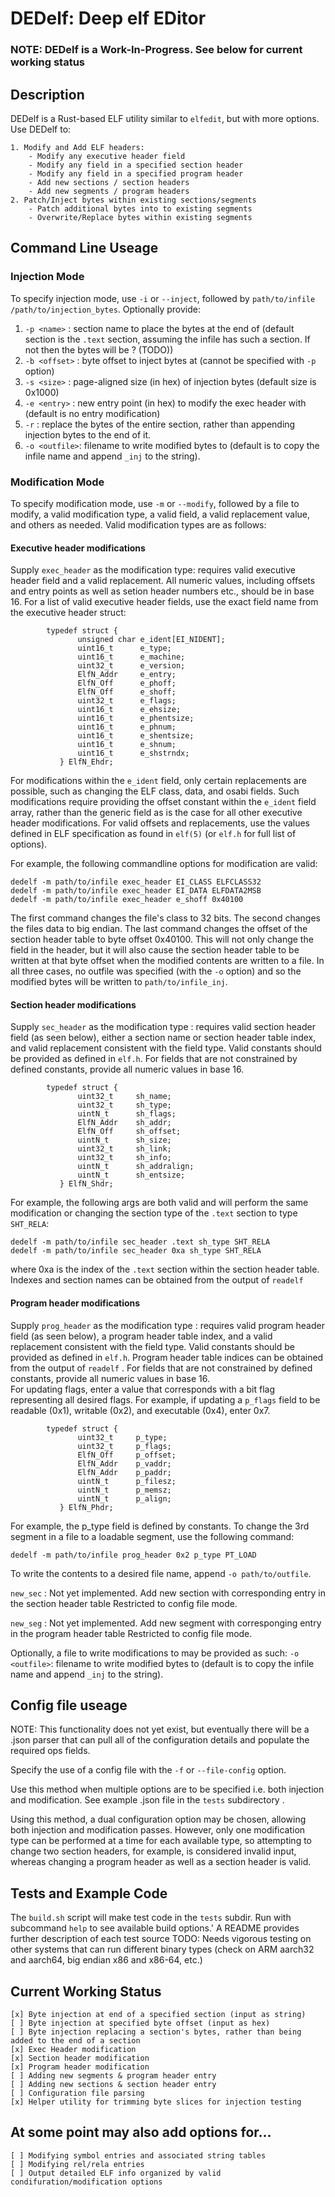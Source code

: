 # DEDelf: Deep elf EDitor #

### NOTE: DEDelf is a Work-In-Progress. See below for current working status ##

## Description ##

DEDelf is a Rust-based ELF utility similar to `elfedit`, but with more options. 
Use DEDelf to:

    1. Modify and Add ELF headers:
        - Modify any executive header field
        - Modify any field in a specified section header
        - Modify any field in a specified program header
        - Add new sections / section headers
        - Add new segments / program headers
    2. Patch/Inject bytes within existing sections/segments
        - Patch additional bytes into to existing segments
        - Overwrite/Replace bytes within existing segments

## Command Line Useage ##

### Injection Mode ###

To specify injection mode, use `-i` or `--inject`, followed by `path/to/infile` `/path/to/injection_bytes`. 
Optionally provide: 
1. `-p <name>`   : section name to place the bytes at the end of (default section is the `.text` section, assuming the infile has such a section. If not then the bytes will be ? (TODO))
2. `-b <offset>` : byte offset to inject bytes at (cannot be specified with `-p` option)
3. `-s <size>`   : page-aligned size (in hex) of injection bytes (default size is 0x1000)
4. `-e <entry>`  : new entry point (in hex) to modify the exec header with (default is no entry modification)
5. `-r`          : replace the bytes of the entire section, rather than appending injection bytes to the end of it.
6. `-o <outfile>`: filename to write modified bytes to (default is to copy the infile name and append `_inj` to the string).


### Modification Mode ###

To specify modification mode, use `-m` or `--modify`, followed by a file to modify, a valid modification type, 
a valid field, a valid replacement value, and others as needed. Valid modification types are as follows:

#### Executive header modifications ####

Supply `exec_header` as the modification type: requires valid executive header field and a valid replacement. 
All numeric values, including offsets and entry points  as well as setion header numbers etc., 
should be in base 16. For a list of valid executive header fields, use the exact field name from 
the executive header struct:
```
        typedef struct {
               unsigned char e_ident[EI_NIDENT];
               uint16_t      e_type;
               uint16_t      e_machine;
               uint32_t      e_version;
               ElfN_Addr     e_entry;
               ElfN_Off      e_phoff;
               ElfN_Off      e_shoff;
               uint32_t      e_flags;
               uint16_t      e_ehsize;
               uint16_t      e_phentsize;
               uint16_t      e_phnum;
               uint16_t      e_shentsize;
               uint16_t      e_shnum;
               uint16_t      e_shstrndx;
           } ElfN_Ehdr;
```

For modifications within the `e_ident` field, only certain replacements are possible, such as changing the ELF 
class, data, and osabi fields. Such modifications require providing the offset constant within the `e_ident` field 
array, rather than the generic field as is the case for all other executive header modifications. For valid offsets and
replacements, use the values defined in ELF specification as found in `elf(5)` (or `elf.h` for full list of options). 

For example, the following commandline options for modification are valid:

 ```
 dedelf -m path/to/infile exec_header EI_CLASS ELFCLASS32
 dedelf -m path/to/infile exec_header EI_DATA ELFDATA2MSB
 dedelf -m path/to/infile exec_header e_shoff 0x40100
```

The first command changes the file's class to 32 bits. The second changes the files data to big endian. The last command
changes the offset of the section header table to byte offset 0x40100. This will not only change the field in the
header, but it will also cause the section header table to be written at that byte offset when the modified contents
are written to a file. In all three cases, no outfile was specified (with the `-o` option) and so the modified bytes
will be written to `path/to/infile_inj`. 


#### Section header modifications ####

Supply `sec_header` as the modification type : requires valid section header field (as seen below), either a section name or section header
 table index, and valid replacement consistent with the field type. Valid constants should be provided as defined in `elf.h`.
For fields that are not constrained by defined constants, provide all numeric values in base 16.             
```
        typedef struct {
               uint32_t     sh_name;
               uint32_t     sh_type;
               uintN_t      sh_flags;
               ElfN_Addr    sh_addr;
               ElfN_Off     sh_offset;
               uintN_t      sh_size;
               uint32_t     sh_link;
               uint32_t     sh_info;
               uintN_t      sh_addralign;
               uintN_t      sh_entsize;
           } ElfN_Shdr;
```

For example, the following args are both valid and will perform the same modification or changing the section 
type of the `.text` section to type `SHT_RELA`:
```
dedelf -m path/to/infile sec_header .text sh_type SHT_RELA
dedelf -m path/to/infile sec_header 0xa sh_type SHT_RELA
``` 

where 0xa is the index of the `.text` section within the section header table. 
Indexes and section names can be obtained from the output of `readelf` 


#### Program header modifications ####

Supply `prog_header` as the modification type : requires valid program header field (as seen below), a program header table index, and a 
valid replacement consistent with the field type. Valid constants should be provided as defined in `elf.h`.
Program header table indices can be obtained from the output of `readelf` .
For fields that are not constrained by defined constants, provide all numeric values in base 16.             
For updating flags, enter a value that corresponds with a bit flag representing all desired flags. For example,
if updating a `p_flags` field to be readable (0x1), writable (0x2), and executable (0x4), enter 0x7.

```
        typedef struct {
               uint32_t     p_type;
               uint32_t     p_flags;
               ElfN_Off     p_offset;
               ElfN_Addr    p_vaddr;
               ElfN_Addr    p_paddr;
               uintN_t      p_filesz;
               uintN_t      p_memsz;
               uintN_t      p_align;
           } ElfN_Phdr;
```

For example, the p_type field is defined by constants. To change the 3rd segment in a file to a loadable segment, use 
the following command:
```
dedelf -m path/to/infile prog_header 0x2 p_type PT_LOAD
```



To write the contents to a desired file name, append `-o path/to/outfile`.


`new_sec` : Not yet implemented. Add new section with corresponding entry in the section header table
Restricted to config file mode.

`new_seg` : Not yet implemented. Add new segment with corresponging entry in the program header table
Restricted to config file mode.

Optionally, a file to write modifications to may be provided as such:
 `-o <outfile>`: filename to write modified bytes to (default is to copy the infile name and append `_inj` to the string).


## Config file useage ##

NOTE: This functionality does not yet exist, but eventually there will be a .json parser that can pull all of the configuration details and populate the required ops fields. 

Specify the use of a config file with the `-f` or `--file-config` option.
 
Use this method when multiple options are to be specified i.e. both injection and modification. See example .json file
in the `tests` subdirectory .

Using this method, a dual configuration option may be chosen, allowing both injection and modification passes. However, 
only one modification type can be performed at a time for each available type, so attempting to
change two section headers, for example, is considered invalid input, whereas changing a program header
as well as a section header is valid.


## Tests and Example Code ##

The `build.sh` script will make test code in the `tests` subdir. Run with subcommand `help` to see 
available build options.' A README provides further description of each test source
TODO: Needs vigorous testing on other systems that can run different binary types (check on ARM aarch32 and aarch64, 
big endian x86 and x86-64, etc.)



## Current Working Status ##

    [x] Byte injection at end of a specified section (input as string)
    [ ] Byte injection at specified byte offset (input as hex)
    [ ] Byte injection replacing a section's bytes, rather than being added to the end of a section
    [x] Exec Header modification 
    [x] Section header modification
    [x] Program header modification
    [ ] Adding new segments & program header entry
    [ ] Adding new sections & section header entry
    [ ] Configuration file parsing
    [x] Helper utility for trimming byte slices for injection testing


## At some point may also add options for... #

    [ ] Modifying symbol entries and associated string tables
    [ ] Modifying rel/rela entries
    [ ] Output detailed ELF info organized by valid condifuration/modification options

